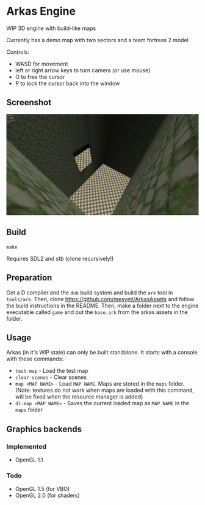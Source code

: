 # Arkas Engine
WIP 3D engine with build-like maps

Currently has a demo map with two sectors and a team fortress 2 model

Controls:
- WASD for movement
- left or right arrow keys to turn camera (or use mouse)
- O to free the cursor
- P to lock the cursor back into the window

## Screenshot
![Screenshot](/img/screenshot2.png)

## Build
```
make
```
Requires SDL2 and stb (clone recursively!)

## Preparation
Get a D compiler and the `dub` build system and build the `ark` tool in `tools/ark`. Then,
clone <https://github.com/mesyeti/ArkasAssets> and follow the build instructions in the
README. Then, make a folder next to the engine executable called `game` and put the
`base.ark` from the arkas assets in the folder.

## Usage
Arkas (in it's WIP state) can only be built standalone. It starts with a console with
these commands:

- `test-map`       - Load the test map
- `clear-scenes`   - Clear scenes
- `map <MAP NAME>` - Load `MAP NAME`. Maps are stored in the `maps` folder.
  (Note: textures do not work when maps are loaded with this command, will be fixed when
  the resource manager is added)
- `dl-map <MAP NAME>` - Saves the current loaded map as `MAP NAME` in the `maps` folder

## Graphics backends
### Implemented
- OpenGL 1.1

### Todo
- OpenGL 1.5 (for VBO)
- OpenGL 2.0 (for shaders)

